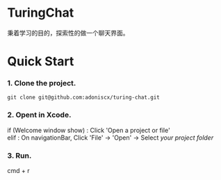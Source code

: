 # TuringChat

秉着学习的目的，探索性的做一个聊天界面。

# Quick Start

### 1. Clone the project.
```
git clone git@github.com:adoniscx/turing-chat.git
```

### 2. Opent in Xcode.
if (Welcome window show) : Click 'Open a project or file'  
elif : On navigationBar, Click 'File' -> 'Open' -> Select *your project folder*

### 3. Run.
cmd + r


